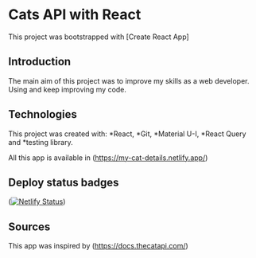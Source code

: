 # Cats API with React

This project was bootstrapped with [Create React App]

## Introduction

The main aim of this project was to improve my skills as a web developer. Using and keep improving my code. 

## Technologies

This project was created with:
*React,
*Git, 
*Material U-I, 
*React Query and 
*testing library. 

All this app is available in 
(https://my-cat-details.netlify.app/)


## Deploy status badges
([![Netlify Status](https://api.netlify.com/api/v1/badges/1607a4f3-2f71-420f-81fa-bfadcd96bda3/deploy-status)](https://app.netlify.com/sites/my-cat-details/deploys))

## Sources 

This app was inspired by (https://docs.thecatapi.com/)
